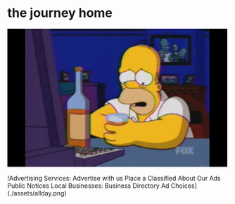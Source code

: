 # the journey home

![Warning: Fanny packs are official thanks to Matthew McConaughey Dana Guthrie, Houston Chronicle Published 1:11 pm, Wednesday, August 20, 2014](./assets/anguish.png)

!Advertising Services: Advertise with us Place a Classified About Our Ads Public Notices Local Businesses: Business Directory Ad Choices](./assets/allday.png)